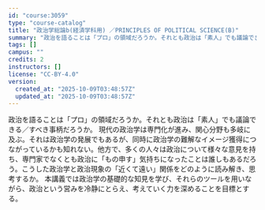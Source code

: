 ```yaml
---
id: "course:3059"
type: "course-catalog"
title: "政治学総論b(経済学科用) ／PRINCIPLES OF POLITICAL SCIENCE(B)"
summary: "政治を語ることは「プロ」の領域だろうか。それとも政治は「素人」でも議論できる／すべき事柄だろうか。 現代の政治学は専門化が進み、関心分野も多岐に及ぶ。それは政治学の発展でもあるが、同時に政治学の難解なイメージ獲得につながっているかも知れない…"
tags: []
campus: ""
credits: 2
instructors: []
license: "CC-BY-4.0"
version:
  created_at: "2025-10-09T03:48:57Z"
  updated_at: "2025-10-09T03:48:57Z"
---
```

政治を語ることは「プロ」の領域だろうか。それとも政治は「素人」でも議論できる／すべき事柄だろうか。 現代の政治学は専門化が進み、関心分野も多岐に及ぶ。それは政治学の発展でもあるが、同時に政治学の難解なイメージ獲得につながっているかも知れない。他方で、多くの人々は政治について様々な意見を持ち、専門家でなくとも政治に「もの申す」気持ちになったことは誰しもあるだろう。こうした政治学と政治現象の「近くて遠い」関係をどのように読み解き、思考するか。 本講義では政治学の基礎的な知見を学び、それらのツールを用いながら、政治という営みを冷静にとらえ、考えていく力を深めることを目標とする。
